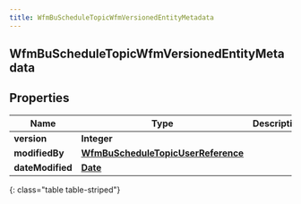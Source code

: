 ```yaml
---
title: WfmBuScheduleTopicWfmVersionedEntityMetadata
---
```


## WfmBuScheduleTopicWfmVersionedEntityMetadata

## Properties

| Name             | Type                                                                                           | Description | Notes      |
| ---------------- | ---------------------------------------------------------------------------------------------- | ----------- | ---------- |
| **version**      | <!----><!---->**Integer**<!---->                                                               |             | [optional] |
| **modifiedBy**   | <!----><!---->[**WfmBuScheduleTopicUserReference**](WfmBuScheduleTopicUserReference.md)<!----> |             | [optional] |
| **dateModified** | <!----><!---->[**Date**](Date.md)<!---->                                                       |             | [optional] |

{: class="table table-striped"}
